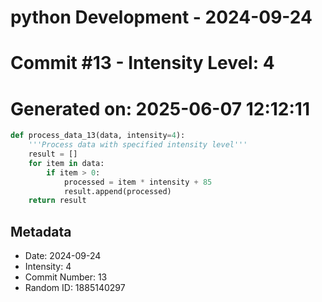 ﻿# python Development - 2024-09-24
# Commit #13 - Intensity Level: 4
# Generated on: 2025-06-07 12:12:11
```python
def process_data_13(data, intensity=4):
    '''Process data with specified intensity level'''
    result = []
    for item in data:
        if item > 0:
            processed = item * intensity + 85
            result.append(processed)
    return result
```
## Metadata
- Date: 2024-09-24
- Intensity: 4
- Commit Number: 13
- Random ID: 1885140297
